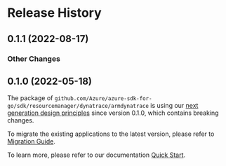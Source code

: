 # Release History

## 0.1.1 (2022-08-17)
### Other Changes


## 0.1.0 (2022-05-18)

The package of `github.com/Azure/azure-sdk-for-go/sdk/resourcemanager/dynatrace/armdynatrace` is using our [next generation design principles](https://azure.github.io/azure-sdk/general_introduction.html) since version 0.1.0, which contains breaking changes.

To migrate the existing applications to the latest version, please refer to [Migration Guide](https://aka.ms/azsdk/go/mgmt/migration).

To learn more, please refer to our documentation [Quick Start](https://aka.ms/azsdk/go/mgmt).